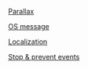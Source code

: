 [Parallax](https://jsfiddle.net/artes/g2wkha1u/581/ "Parallax")

[OS message](https://jsfiddle.net/artes/snsyLb3a/169/ "os message")

[Localization](https://jsfiddle.net/artes/20fdwtx2/3/ "Localization")

[Stop & prevent events](https://jsfiddle.net/artes/fteLy1ku/1/ "Stop & prevent events")